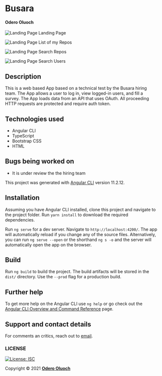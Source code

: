 # Busara
####  **Odero Oluoch**



![Landing Page](./src/assets/images/LandingOne.png)
Landing Page


![Landing Page](./src/assets/images/LandingTwo.png)
List of my Repos


![Landing Page](./src/assets/images/LandinThree.png)
Search Repos

![Landing Page](./src/assets/images/LandingFour.png)
Search Users



## Description
This is a web based App based on a technical test by the Busara hiring team. The App allows a user to log in, view logged-in users, and fill a survey. The App loads data from an API that uses OAuth. All proceeding HTTP requests are protected and require auth token. 


## Technologies used
- Angular CLI
- TypeScript
- Bootstrap CSS
- HTML


## Bugs being worked on
- It is under review the the hiring team


This project was generated with [Angular CLI](https://github.com/angular/angular-cli) version 11.2.12.

## Installation
Assuming you have Angular CLI installed, clone this project and navigate to the project folder. Run `yarn install` to download the required dependencies.

Run `ng serve` for a dev server. Navigate to `http://localhost:4200/`. The app will automatically reload if you change any of the source files. Alternatively, you can run `ng serve --open` or the shorthand `ng s -o` and the server will automatically open the app on the browser.



## Build

Run `ng build` to build the project. The build artifacts will be stored in the `dist/` directory. Use the `--prod` flag for a production build.



## Further help

To get more help on the Angular CLI use `ng help` or go check out the [Angular CLI Overview and Command Reference](https://angular.io/cli) page.

## Support and contact details
For comments an critics, reach out to [email](mailto:oderoluoch@gmail.com).
### LICENSE
[![License: ISC](https://img.shields.io/badge/License-ISC-yellow.svg)](/LICENSE)

Copyright &copy; 2021 **[Odero Oluoch](www.github.com/OderoOluoch)**



